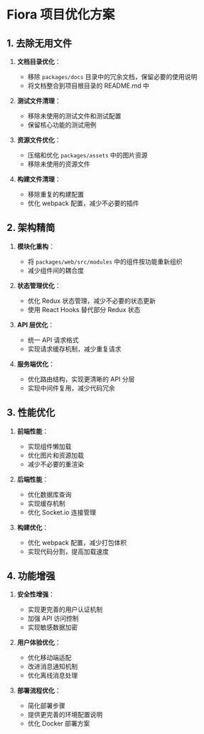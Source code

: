 # Fiora 项目优化方案

## 1. 去除无用文件

1. **文档目录优化**：
   - 移除 `packages/docs` 目录中的冗余文档，保留必要的使用说明
   - 将文档整合到项目根目录的 README.md 中

2. **测试文件清理**：
   - 移除未使用的测试文件和测试配置
   - 保留核心功能的测试用例

3. **资源文件优化**：
   - 压缩和优化 `packages/assets` 中的图片资源
   - 移除未使用的资源文件

4. **构建文件清理**：
   - 移除重复的构建配置
   - 优化 webpack 配置，减少不必要的插件

## 2. 架构精简

1. **模块化重构**：
   - 将 `packages/web/src/modules` 中的组件按功能重新组织
   - 减少组件间的耦合度

2. **状态管理优化**：
   - 优化 Redux 状态管理，减少不必要的状态更新
   - 使用 React Hooks 替代部分 Redux 状态

3. **API 层优化**：
   - 统一 API 请求格式
   - 实现请求缓存机制，减少重复请求

4. **服务端优化**：
   - 优化路由结构，实现更清晰的 API 分层
   - 实现中间件复用，减少代码冗余

## 3. 性能优化

1. **前端性能**：
   - 实现组件懒加载
   - 优化图片和资源加载
   - 减少不必要的重渲染

2. **后端性能**：
   - 优化数据库查询
   - 实现缓存机制
   - 优化 Socket.io 连接管理

3. **构建优化**：
   - 优化 webpack 配置，减少打包体积
   - 实现代码分割，提高加载速度

## 4. 功能增强

1. **安全性增强**：
   - 实现更完善的用户认证机制
   - 加强 API 访问控制
   - 实现敏感数据加密

2. **用户体验优化**：
   - 优化移动端适配
   - 改进消息通知机制
   - 优化离线消息处理

3. **部署流程优化**：
   - 简化部署步骤
   - 提供更完善的环境配置说明
   - 优化 Docker 部署方案